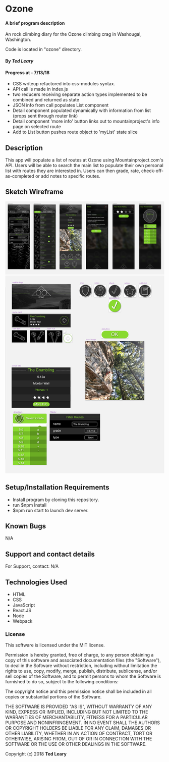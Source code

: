 # Ozone

#### A brief program description

An rock climbing diary for the Ozone climbing crag in Washougal, Washington.

Code is located in "ozone" directory.

#### By _**Ted Leary**_

#### Progress at - 7/13/18

* CSS writeup refactored into css-modules syntax.
* API call is made in index.js
* two reducers receiving separate action types implemented to be combined and returned as state
* JSON info from call populates List component
* Detail component populated dynamically with information from list (props sent through router link)
* Detail component 'more info' button links out to mountainproject's info page on selected route
* Add to List button pushes route object to 'myList' state slice

## Description

This app will populate a list of routes at Ozone using Mountainproject.com's API. Users will be able to search the main list to populate their own personal list with routes they are interested in. Users can then grade, rate, check-off-as-completed or add notes to specific routes.

## Sketch Wireframe

<img src='./screenshots/zone-mobile.png' alt='a screenshot of the mobile app layout'>
<img src='./screenshots/zone-symbols.png' alt='a screenshot of the symbols created in sketch for this app'>

## Setup/Installation Requirements

* Install program by cloning this repository.
* run $npm Install
* $npm run start to launch dev server.

## Known Bugs

N/A

## Support and contact details

For Support, contact:
N/A

## Technologies Used

* HTML
* CSS
* JavaScript
* React.JS
* Node
* Webpack


### License

This software is licensed under the MIT license.

Permission is hereby granted, free of charge, to any person obtaining a copy of this software and associated documentation files (the "Software"), to deal in the Software without restriction, including without limitation the rights to use, copy, modify, merge, publish, distribute, sublicense, and/or sell copies of the Software, and to permit persons to whom the Software is furnished to do so, subject to the following conditions:

The copyright notice and this permission notice shall be included in all copies or substantial portions of the Software.

THE SOFTWARE IS PROVIDED "AS IS", WITHOUT WARRANTY OF ANY KIND, EXPRESS OR IMPLIED, INCLUDING BUT NOT LIMITED TO THE WARRANTIES OF MERCHANTABILITY, FITNESS FOR A PARTICULAR PURPOSE AND NONINFRINGEMENT. IN NO EVENT SHALL THE AUTHORS OR COPYRIGHT HOLDERS BE LIABLE FOR ANY CLAIM, DAMAGES OR OTHER LIABILITY, WHETHER IN AN ACTION OF CONTRACT, TORT OR OTHERWISE, ARISING FROM, OUT OF OR IN CONNECTION WITH THE SOFTWARE OR THE USE OR OTHER DEALINGS IN THE SOFTWARE.

Copyright (c) 2018 **Ted Leary**
